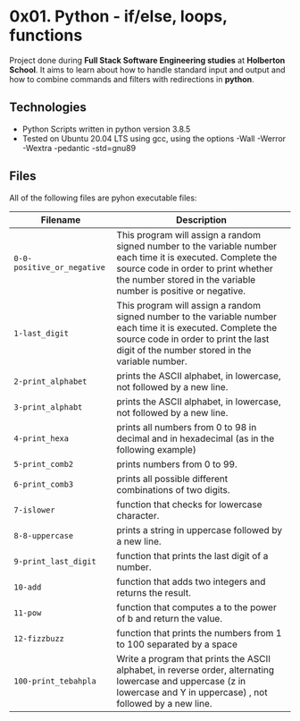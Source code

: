 # 0x01. Python - if/else, loops, functions

Project done during **Full Stack Software Engineering studies** at **Holberton School**. It aims to learn about how to handle standard input and output and how to combine commands and filters with redirections in **python**.

## Technologies
* Python Scripts written in python version 3.8.5
* Tested on Ubuntu 20.04 LTS using gcc, using the options -Wall -Werror -Wextra -pedantic -std=gnu89

## Files
All of the following files are pyhon executable files:

| Filename | Description |
| -------- | ----------- |
| `0-0-positive_or_negative` | This program will assign a random signed number to the variable number each time it is executed. Complete the source code in order to print whether the number stored in the variable number is positive or negative. |
| `1-last_digit` | This program will assign a random signed number to the variable number each time it is executed. Complete the source code in order to print the last digit of the number stored in the variable number. |
| `2-print_alphabet` | prints the ASCII alphabet, in lowercase, not followed by a new line.|
| `3-print_alphabt` | prints the ASCII alphabet, in lowercase, not followed by a new line. |
| `4-print_hexa` |  prints all numbers from 0 to 98 in decimal and in hexadecimal (as in the following example) |
| `5-print_comb2` |  prints numbers from 0 to 99. |
| `6-print_comb3` |  prints all possible different combinations of two digits. |
| `7-islower` |  function that checks for lowercase character. |
| `8-8-uppercase` |  prints a string in uppercase followed by a new line. |
| `9-print_last_digit` |  function that prints the last digit of a number. |
| `10-add` |  function that adds two integers and returns the result. |
| `11-pow` |  function that computes a to the power of b and return the value. |
| `12-fizzbuzz` |  function that prints the numbers from 1 to 100 separated by a space |
| `100-print_tebahpla` |  Write a program that prints the ASCII alphabet, in reverse order, alternating lowercase and uppercase (z in lowercase and Y in uppercase) , not followed by a new line. |

